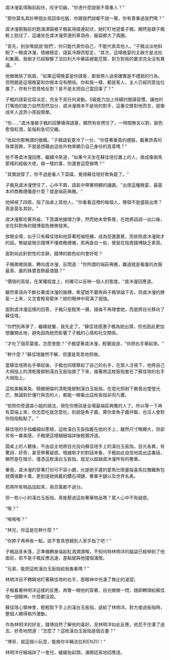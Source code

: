 虞沐瀅氣得胸前起伏，咬牙切齒，"你憑什麼說我不尊重人？"

"那你莫名其妙帶個女孩回來吃飯，你跟我們說都不說一聲，你有尊重過我們嗎？"

虞沐瀅那胸前的飽滿渾圓被子楓氣得接連起伏，她盯盯地望着子楓，顯然是跟子楓較上勁兒了，這讓坐在虞沐瀅旁邊的章涵舟，腦袋都大了兩圈。

"首先，别张嘴就說‘我們’，你只能代表你自己，不能代表其他人。"子楓淡淡地斜睨了一眼虞沐瀅，情緒穩定，語氣冷靜而堅定，"其次，這場晚宴的主辦方是法拉利集團。我剛才已經聯繫了法拉利大中華區總裁范賢，對方對我的要求完全沒有異議。"

他微微挑了挑眉，"如果這場晚宴是你請客，那我帶人過來確實是不禮貌的行為，但問題是這場晚宴和你根本沒有關係。你和我一樣，都是客人，主人已經同意加位置了，你有什麼資格反對？是不是太把自己當回事了？"

子楓的語氣從容淡定，完全不見任何波動。S級能力加上持續的閱讀習慣，讓他的打嘴炮的能力自然而然加分，虞沐瀅根本不是他的對手，這番交鋒對他而言，就像成年人逗弄小孩般簡單。

"你……"虞沐瀅被子楓的回擊嗆得語塞，顯然有些愣住了，一時間無言以對，臉色愈發紅潤，氣惱和急切交織。

"收起你那無謂的傲嬌。"子楓語氣更冷了一分，"你穿著華貴的禮服，戴著昂貴的珠寶首飾，不就是想藉由這些外物來顯示自己身份的高貴嗎？"

他不等虞沐瀅回應，繼續冷笑道，"如果今天坐在蘇佳瑄位置上的人，換成像兩馬那樣的超級大佬，做一樣的事，你還會這麼做嗎？"

"其實說穿了，你不過是看人下菜碟，覺得蘇佳瑄好欺負罷了。"

子楓見虞沐瀅愣住了，心中不屑，語氣中帶著明顯的譏諷，"出席這種晚宴，最基本的商務禮儀是什麼？就是端莊典雅。"

他掃視了四周，指了指桌上其他人，"你看看這裡的每個人，哪個不是盛裝出席？真是莫名其妙。"

虞沐瀅緊咬著貝齒，下意識地據理力爭，然而她未曾察覺，在她將話語一出口後，坐在斜對角的錢博面色微微發黑。

放眼全場，似乎只有蘇佳瑄和他穿著短袖短褲，成為受邀嘉賓，而依照虞沐瀅剛才的話，無疑是暗示錢博不懂商務禮儀，若再直白一些，便是在指責錢博缺乏素質。

面對如此針對性的言辭，錢博的臉色如何會好呢？

子楓微微挑眉，轉向虞沐瀅，反問道："你所謂的端莊典雅，難道就是看誰的衣服最貴、誰的珠寶首飾最值錢？"

"價值的高低，在某種程度上，的確可以反映一個人的態度。"虞沐瀅回應道。

雖然章涵舟不斷拉著虞沐瀅的胳膊，希望她不要再與子楓爭論下去，但虞沐瀅的脾氣一上來，又怎會輕易罷休？她的眼神中寫滿了倔強。

面對虞沐瀅這樣的回答，子楓只是輕笑一聲，隨後不再理會她，而是將目光移向了蘇佳瑄。

"你們別再爭了，繼續就餐，我先走了。"蘇佳瑄感激子楓為她出頭，但也因此更加想離開此地，避免因為她而影響了子楓的心情和社交關係。

"才吃了個茶葉蛋，怎麼會飽？"子楓望著虞沐瀅，輕聲說道，"你把右手舉起來。"

"幹什麼？"蘇佳瑄雖然不解，但還是乖乖地照做。

當蘇佳瑄將右手舉起後，子楓也同樣舉起了自己的右手，在眾人注視下，他將自己大拇指上的清乾隆御制漢白玉扳指摘了下來，接著將這枚扳指套在了蘇佳瑄的右手大拇指上。

這枚美輪美奐、精緻絕倫的清乾隆御制漢白玉扳指，在燈光照射下散發出瑩瑩光芒，無論對於懂行與否的人，都能一眼看出這枚扳指非同凡響。

"依照你旁邊虞小姐的說法，現在你應該是全場最端莊典雅的人了。所以等一下再有菜端上來，你怎麼吃就怎麼吃，別說是魚子醬，算你拿魚子醬拌飯，也沒人會對你指指點點了。"

蘇佳瑄的手指纖細如蔥根，這枚漢白玉扳指戴在她的手上，雖然尺寸略顯大，但卻另有一番美感，子楓便這樣細細端詳後輕聲評道。

圓桌上的人聽後，不由自主地將目光投向蘇佳瑄手上的漢白玉扳指，目光各異，有驚訝、好奇，甚至帶著疑惑。根據剛才的對話來看，子楓如此自信地說出這番話，顯然是在暗示，僅憑這枚漢白玉扳指，就足以超越虞沐瀅所有的奢華。

畢竟，虞沐瀅的穿著打扮可不容小覷，光是她手邊的愛馬仕限量版喜馬拉雅鱷魚包就價值數十萬，更別提她佩戴的鑽石項鏈、奢華手鏈以及世界名表。

若將所有物品加起來，兩百萬都不過分。

但一枚小小的漢白玉扳指，真能壓過這些奢華物品嗎？眾人心中不免疑惑。

"唉？"

"唉唉唉？"

"林兄，你這是在幹什麼？"

"你脖子再伸長一點，該不會真想親到人家手指了吧！"

子楓話音未落，正準備轉身端起紅酒潤潤喉，不知何時林明洋的腦袋已經伸到了他面前，若不是子楓反應迅速，差點就與他撞個滿懷。

"兄弟，能把這枚漢白玉扳指給我看看嗎？"

林明洋目不轉睛地盯著蘇佳瑄的右手，那眼神中充滿了無比的渴望。

子楓看著林明洋這樣的反應，再瞥一眼他的穿著，目光微微一閃，隨即轉頭給蘇佳瑄一個眼神，什麼都沒說。

蘇佳瑄心領神會，輕輕取下手上的漢白玉扳指，遞給了林明洋。對方接過扳指時，整個人顯得格外激動。

作為林明洋的好友，錢博自然了解他的喜好。見林明洋如此反應，他忍不住湊了過去，好奇地問道："怎麼了？這枚漢白玉扳指是個古董？"

"博哥，就這個小玩意，能換你半輛法拉利ENZO！"

林明洋仔細端詳了一會兒，緩緩抬起頭，滿眼認真地回應道。